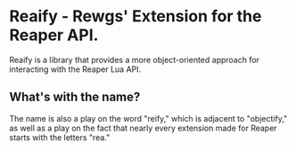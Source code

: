 # Reaify - Rewgs' Extension for the Reaper API. 

Reaify is a library that provides a more object-oriented approach for interacting with the Reaper Lua API.

## What's with the name?

The name is also a play on the word "reify," which is adjacent to "objectify," as well as a play on the fact that nearly every extension made for Reaper starts with the letters "rea."
